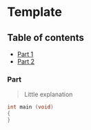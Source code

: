 # Template

## Table of contents
* [Part 1](#Part)  
* [Part 2](#Reinterpretation-types)  

### Part
>  Little explanation
```C
int main (void)
{
}
```
